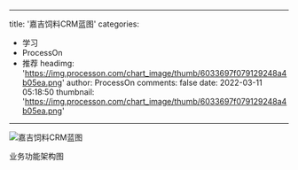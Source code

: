 
---
title: '嘉吉饲料CRM蓝图'
categories: 
 - 学习
 - ProcessOn
 - 推荐
headimg: 'https://img.processon.com/chart_image/thumb/6033697f079129248a4b05ea.png'
author: ProcessOn
comments: false
date: 2022-03-11 05:18:50
thumbnail: 'https://img.processon.com/chart_image/thumb/6033697f079129248a4b05ea.png'
---

<div>   
<img class="thumb" alt="嘉吉饲料CRM蓝图" src="https://img.processon.com/chart_image/thumb/6033697f079129248a4b05ea.png" referrerpolicy="no-referrer">
<p>业务功能架构图</p>  
</div>
            